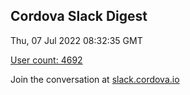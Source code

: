 ## Cordova Slack Digest
Thu, 07 Jul 2022 08:32:35 GMT

[User count: 4692](https://cordova.slack.com/)


Join the conversation at [slack.cordova.io](http://slack.cordova.io/)
